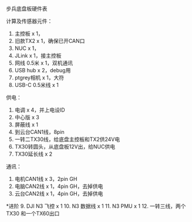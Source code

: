 步兵底盘板硬件表

计算及传感器元件：
1. 主控板 x 1，
2. 旧款TX2 x 1，确保已开CAN口
3. NUC x 1，
4. JLink x 1，接主控板
5. 网线 0.5米 x 1，双机通讯
6. USB hub x 2，debug用
7. ptgrey相机 x 1，大符
8. USB-C 0.5米线 x 1

供电：
1. 电调 x 4，并上电设ID
2. 中心版 x 3
3. 屏蔽线 x 1
4. 到云台CAN1线，8pin
5. 一转二TX30线，给底盘主控板和TX2供24V电
6. TX30转圆头，从底盘板12V出，给NUC供电
7. TX30延长线 x 2

通讯：
1. 电机CAN1线 x 3，2pin GH
2. 电脑CAN2线 x 1，4pin GH，去掉供电
3. 云台CAN2线 x 1，4pin GH，去掉供电

*进阶
9. DJI N3 飞控 x 1
10. N3 数据线 x 1
11. N3 PMU x 1
12. 一转三线，两个TX30 和一个TX60出口
